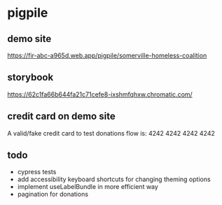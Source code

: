 # pigpile

## demo site

https://fir-abc-a965d.web.app/pigpile/somerville-homeless-coalition

## storybook

https://62c1fa66b644fa21c71cefe8-ixshmfqhxw.chromatic.com/

## credit card on demo site

A valid/fake credit card to test donations flow is: 4242 4242 4242 4242

## todo

- cypress tests
- add accessibility keyboard shortcuts for changing theming options
- implement useLabelBundle in more efficient way
- pagination for donations
